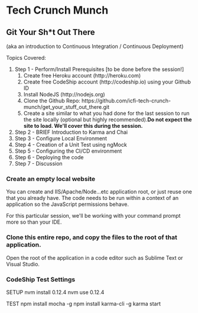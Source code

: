 # Tech Crunch Munch
## Git Your Sh*t Out There 
(aka an introduction to Continuous Integration / Continuous Deployment)

Topics Covered:

<ol>
<li>Step 1 - Perform/Install Prerequisites [to be done before the session!]
    <ol>
        <li>Create free Heroku account (http://heroku.com)</li>
        <li>Create free CodeShip account (http://codeship.io) using your Github ID</li>
        <li>Install NodeJS (http://nodejs.org)</li>
        <li>Clone the Github Repo: https://github.com/icfi-tech-crunch-munch/get_your_stuff_out_there.git</li>
        <li>Create a site similar to what you had done for the last session to run the site locally (optional but highly recommended).<b>Do not expect the site to load.  We'll cover this during the session.</b></li>
    </ol>
</li>
<li>Step 2 - BRIEF Introduction to Karma and Chai</li>
<li>Step 3 - Configure Local Environment</li>
<li>Step 4 - Creation of a Unit Test using ngMock</li>
<li>Step 5 - Configuring the CI/CD environment</li>
<li>Step 6 - Deploying the code</li>
<li>Step 7 - Discussion</li>
</ol>

### Create an empty local website

You can create and IIS/Apache/Node...etc application root, or just reuse one that you already have. The code needs to be run within a context of an application so the JavaScript permissions behave.

For this particular session, we'll be working with your command prompt more so than your IDE.

### Clone this entire repo, and copy the files to the root of that application.

Open the root of the application in a code editor such as Sublime Text or Visual Studio.

### CodeShip Test Settings
SETUP
nvm install 0.12.4
nvm use 0.12.4


TEST
npm install mocha -g
npm install karma-cli -g
karma start
